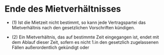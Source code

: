 # Ende des Mietverhältnisses

- (1) Ist die Mietzeit nicht bestimmt, so kann jede Vertragspartei das Mietverhältnis nach den gesetzlichen Vorschriften kündigen.

- (2) Ein Mietverhältnis, das auf bestimmte Zeit eingegangen ist, endet mit dem Ablauf dieser Zeit, sofern es nicht 1.in den gesetzlich zugelassenen Fällen außerordentlich gekündigt oder

